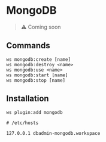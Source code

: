 # MongoDB

> ⚠ Coming soon

## Commands

```shell
ws mongodb:create [name]
ws mongodb:destroy <name>
ws mongodb:use <name>
ws mongodb:start [name]
ws mongodb:stop [name]
```


## Installation

```shell
ws plugin:add mongodb
```

```hosts
# /etc/hosts

127.0.0.1 dbadmin-mongodb.workspace
```
